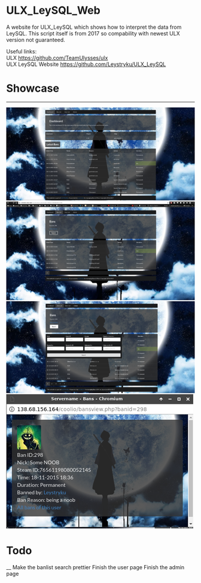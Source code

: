 # ULX_LeySQL_Web
 A website for ULX_LeySQL which shows how to interpret the data from LeySQL. 
 This script itself is from 2017 so compability with newest ULX version not guaranteed.

Useful links:  
ULX https://github.com/TeamUlysses/ulx  
ULX LeySQL Website https://github.com/Leystryku/ULX_LeySQL  

# Showcase
___


![Showcase image 1](https://github.com/Leystryku/ULX_LeySQL_Web/blob/master/img/dashboard.png?raw=true)
![Showcase image 2](https://github.com/Leystryku/ULX_LeySQL_Web/blob/master/img/banlist.png?raw=true)
![Showcase image 3](https://github.com/Leystryku/ULX_LeySQL_Web/blob/master/img/banlist_search.png?raw=true)
![Showcase image 4](https://github.com/Leystryku/ULX_LeySQL_Web/blob/master/img/viewingaban.png?raw=true)

# Todo
__
Make the banlist search prettier
Finish the user page
Finish the admin page
